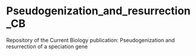 # Pseudogenization_and_resurrection_CB
Repository of the Current Biology publication: Pseudogenization and resurrection of a speciation gene 
